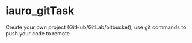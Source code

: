 # iauro_gitTask
Create your own project (GitHub/GitLab/bitbucket), use git commands to push your code to remote 
